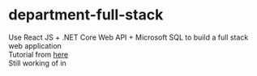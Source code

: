 # department-full-stack
Use React JS + .NET Core Web API + Microsoft SQL to build a full stack web application  
Tutorial from [here](https://www.youtube.com/watch?v=ON-Z1iD6Y-c&t=1597s)  
Still working of in
